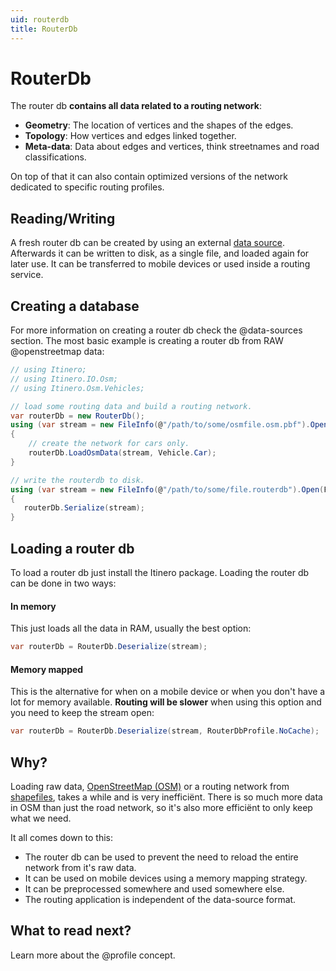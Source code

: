 ```yaml
---
uid: routerdb
title: RouterDb
---
```


# RouterDb

The router db **contains all data related to a routing network**:

- **Geometry**: The location of vertices and the shapes of the edges.
- **Topology**: How vertices and edges linked together.
- **Meta-data**: Data about edges and vertices, think streetnames and road classifications.

On top of that it can also contain optimized versions of the network dedicated to specific routing profiles.

## Reading/Writing

A fresh router db can be created by using an external [data source](../data-sources/index.md). Afterwards it can be written to disk, as a single file, and loaded again for later use. It can be transferred to mobile devices or used inside a routing service.

## Creating a database

For more information on creating a router db check the @data-sources section. The most basic example is creating a router db from RAW @openstreetmap data:

```csharp
// using Itinero;
// using Itinero.IO.Osm;
// using Itinero.Osm.Vehicles;

// load some routing data and build a routing network.
var routerDb = new RouterDb();
using (var stream = new FileInfo(@"/path/to/some/osmfile.osm.pbf").OpenRead())
{
    // create the network for cars only.
    routerDb.LoadOsmData(stream, Vehicle.Car); 
}

// write the routerdb to disk.
using (var stream = new FileInfo(@"/path/to/some/file.routerdb").Open(FileMode.Create))
{
   routerDb.Serialize(stream);
}
```

## Loading a router db

To load a router db just install the Itinero package. Loading the router db can be done in two ways:

#### In memory
This just loads all the data in RAM, usually the best option:

```csharp
var routerDb = RouterDb.Deserialize(stream);
```

#### Memory mapped
This is the alternative for when on a mobile device or when you don't have a lot for memory available. **Routing will be slower** when using this option and you need to keep the stream open:

```csharp
var routerDb = RouterDb.Deserialize(stream, RouterDbProfile.NoCache);
```

## Why?

Loading raw data, [OpenStreetMap (OSM)](../data-sources/openstreetmap.md) or a routing network from [shapefiles](../data-sources/shapefiles.md), takes a while and is very inefficiënt. There is so much more data in OSM than just the road network, so it's also more efficiënt to only keep what we need. 

It all comes down to this:

- The router db can be used to prevent the need to reload the entire network from it's raw data. 
- It can be used on mobile devices using a memory mapping strategy.
- It can be preprocessed somewhere and used somewhere else.
- The routing application is independent of the data-source format.

## What to read next?

Learn more about the @profile concept.